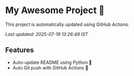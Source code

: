 # My Awesome Project 🚀

This project is automatically updated using GitHub Actions.

_Last updated: 2025-07-19 13:26:49 IST_

## Features
- Auto-update README using Python 🐍
- Auto Git push with GitHub Actions 🤖
